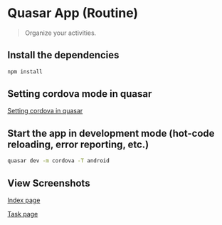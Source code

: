 # Quasar App (Routine)

> Organize your activities.

## Install the dependencies
```bash
npm install
```

## Setting cordova mode in quasar
[Setting cordova in quasar](https://quasar.dev/quasar-cli/developing-cordova-apps/introduction)

## Start the app in development mode (hot-code reloading, error reporting, etc.)
```bash
quasar dev -m cordova -T android
```

## View Screenshots
[Index page](https://github.com/erandirjunior/routine/tree/master/src/app/view/assets/index_image.jpg)

[Task page](https://github.com/erandirjunior/routine/tree/master/src/app/view/assets/task_image.jpg)
